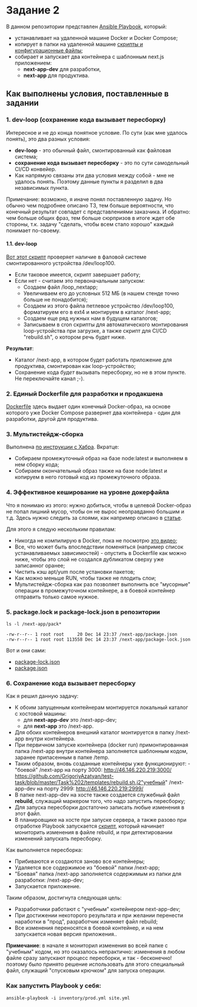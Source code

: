 # Задание 2

В данном репозитории представлен [Ansible Playbook](https://github.com/GrigoriyAzatyan/test-task/blob/master/Task%202/site.yml), который:
- устанавливает на удаленной машине Docker и Docker Compose;
- копирует в папки на удаленной машине [скрипты и конфигурационные файлы](https://github.com/GrigoriyAzatyan/test-task/tree/master/Task%202/templates);
- собирает и запускает два контейнера с шаблонным next.js приложением: 
     - **next-app-dev** для разработки, 
     - **next-app** для продуктива.


## Как выполнены условия, поставленные в задании


### 1. dev-loop (сохранение кода вызывает пересборку)
Интересное и не до конца понятное условие. По сути (как мне удалось понять), это два разных условия:
- **dev-loop** - это обычный файл, смонтированный как файловая система;
- **сохранение кода вызывает пересборку** - это по сути самодельный CI/CD конвейер.
- Как напрямую связаны эти два условия между собой - мне не удалось понять. Поэтому данные пункты я разделил в два независимых пункта.

Примечание: возможно, я иначе понял поставленную задачу. Но обычно чем подробнее описано ТЗ, тем больше вероятности, что конечный результат
совпадет с представлениями заказчика. И обратно: чем больше общих фраз, тем больше сюрпризов в итоге ждет обе стороны, т.к. задачу "сделать, чтобы всем стало хорошо" каждый понимает по-своему.


#### 1.1. dev-loop
[Вот этот скрипт](https://github.com/GrigoriyAzatyan/test-task/blob/master/Task%202/templates/dev-loop.sh.j2) проверяет наличие в фаловой системе смонтированного устройства /dev/loop100.
- Если таковое имеется, скрипт завершает работу;
- Если нет - считаем это первоначальным запуском:
     - Создаем файл /loop_nextapp;
     - Увеличиваем его до условных 512 МБ (в нашем стенде точно больше не понадобится);
     - Создаем из этого файла петлевое устройство /dev/loop100, форматируем его в ext4 и монтируем в каталог /next-app;
     - Создаем еще ряд нужных нам в будущем каталогов;
     - Записываем в cron скрипты для автоматического монтирования loop-устройства при загрузке, а также скрипт для CI/CD "rebuild.sh", о котором речь будет ниже.

**Результат**: 
- Каталог /next-app, в котором будет работать приложение для продуктива, смонтирован как loop-устройство;
- Сохранение кода *будет* вызывать пересборку, но не в этом пункте. Не переключайте канал ;-).


### 2. Единый Dockerfile для разработки и продакшена
[Dockerfile](https://github.com/GrigoriyAzatyan/test-task/blob/master/Task%202/templates/Dockerfile.j2) здесь выдает один конечный Docker-образ, на основе которого уже Docker Compose развернет два контейнера - один для разработки, другой для продуктива.


### 3. Мультистейдж-сборка 
Выполнена [по инструкции с Хабра](https://habr.com/ru/post/349802/). 
Вкратце: 
- Собираем промежуточный образ на базе node:latest и выполняем в нем сборку кода;
- Собираем окончательный образ также на базе node:latest и копируем в него готовый код из промежуточного образа.


### 4. Эффективное кеширование на уровне докерфайла
Что я понимаю из этого: нужно добиться, чтобы в целевой Docker-образ не попал лишний мусор, чтобы он не вырос неоправданно большим и т.д.
Здесь нужно следить за слоями, как например описано в [статье](https://itchef.ru/articles/3752/).

Для этого я следую нескольким правилам:
- Никогда не компилирую в Docker, пока не посмотрю [это видео](https://www.youtube.com/watch?v=2ZkKqiEiXmc);
- Все, что может быть впоследствии поменяться (например список устанавливаемых зависимостей) - опустить в Dockerfile как можно ниже, чтобы это слой не создался дубликатом сверху уже записанног оранее;
- Чистить кэш apt/yum после установки пакетов;
- Как можно меньше RUN, чтобы также не плодить слои;
- Мультистейдж-сборка как раз позволяет выполнить все "мусорные" операции в промежуточном контейнере, а в боевой контейнер отправить только самое нужное.

   
### 5. package.lock и package-lock.json в репозитории

`ls -l /next-app/pack*`

```
-rw-r--r-- 1 root root     20 Dec 14 23:37 /next-app/package.json
-rw-r--r-- 1 root root 113558 Dec 14 23:37 /next-app/package-lock.json
```
Вот и они сами: 
- [package-lock.json](https://github.com/GrigoriyAzatyan/test-task/blob/master/Task%202/package-lock.json)
- [package.json](https://github.com/GrigoriyAzatyan/test-task/blob/master/Task%202/package.json)

   
### 6. Сохранение кода вызывает пересборку
Как я решил данную задачу:
- К обоим запущенным контейнерам монтируется локальный каталог с хостовой машины: 
     - для **next-app-dev** это /next-app-dev; 
     - для **next-app** это /next-app.
- Для обоих контейнеров внешний каталог монтируется в папку /next-app внутри контейнера. 
- При первичном запуске контейнера (docker run) примонтированная папка /next-app внутри контейнера заполняется шаблонным кодом, заранее припасенным в папке /temp.
- Таким образом, вновь созданные контейнеры уже функционируют:
      - "боевой" /next-app на порту 3000: http://46.146.220.219:3000/
https://github.com/GrigoriyAzatyan/test-task/blob/master/Task%202/templates/rebuild.sh.j2"учебный" /next-app-dev на порту 2999: http://46.146.220.219:2999/
- В папке next-app-dev на хосте также создается служебный файл **rebuild**, служащий маркером того, что надо запустить пересборку;
- Для запуска пересборки достаточно записать любые изменения в этот файл.
- В планировщике на хосте при запуске сервера, а также разово при отработке Playbook запускается [скрипт](https://github.com/GrigoriyAzatyan/test-task/blob/master/Task%202/templates/rebuild.sh.j2), который начинает мониторить изменения в файле rebuild, и при детектировании изменений запускать пересборку.

Как выполняется пересборка:
- Прибиваются и создаются заново все контейнеры;
- Удаляется все содержимое из "боевой" папки /next-app;
- "Боевая" папка /next-app заполняется содержимым из папки для разработки: /next-app-dev;
- Запускается приложение.

Таким образом, достигнута следующая цель:
- Разработчики работают с "учебным" контейнером next-app-dev;
- При достижении некоторого результата и при желании перенести наработки в "прод", разработчик изменяет файл rebuild;
- Все изменения переносятся в боевой контейнер, и на нем запускается новая версия приложения..

**Примечание**: в начале я мониторил изменения во всей папке с "учебным" кодом, но это оказалось непрактично: изменения в любом файле сразу запускают процесс пересборки, и так - бесконечно! поэтому было принято решение использовать для этого специальный файл, служащий "спусковым крючком" для запуска операции.


### Как запустить Playbook у себя: 

`ansible-playbook -i inventory/prod.yml site.yml`
